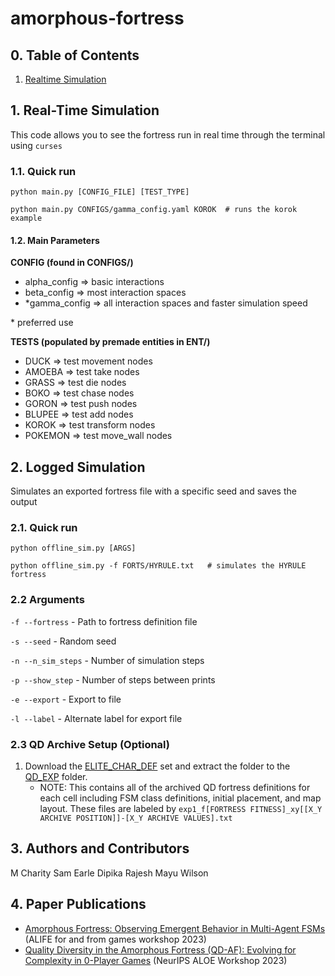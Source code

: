 # amorphous-fortress



## 0. Table of Contents

1. [Realtime Simulation](#1-realtime-simulation)



## 1. Real-Time Simulation
This code allows you to see the fortress run in real time through the terminal using `curses`

### 1.1. Quick run
`python main.py [CONFIG_FILE] [TEST_TYPE]`

`python main.py CONFIGS/gamma_config.yaml KOROK  # runs the korok example`

#### 1.2. Main Parameters

**CONFIG (found in CONFIGS/)**
- alpha_config => basic interactions 
- beta_config => most interaction spaces
- *gamma_config => all interaction spaces and faster simulation speed

\* preferred use


**TESTS (populated by premade entities in ENT/)**
- DUCK => test movement nodes
- AMOEBA => test take nodes
- GRASS => test die nodes
- BOKO => test chase nodes
- GORON => test push nodes
- BLUPEE => test add nodes
- KOROK => test transform nodes
- POKEMON => test move_wall nodes

## 2. Logged Simulation
Simulates an exported fortress file with a specific seed and saves the output


### 2.1. Quick run
`python offline_sim.py [ARGS]`

`python offline_sim.py -f FORTS/HYRULE.txt   # simulates the HYRULE fortress`

### 2.2 Arguments

`-f --fortress` - Path to fortress definition file

`-s --seed` - Random seed

`-n --n_sim_steps` - Number of simulation steps

`-p --show_step` - Number of steps between prints
 
`-e --export` - Export to file

`-l --label` - Alternate label for export file


### 2.3 QD Archive Setup (Optional)
1. Download the [ELITE_CHAR_DEF](https://drive.google.com/file/d/1y4LSOpBvCc83slGmH5WgFdp72MlPmxCA/view?usp=sharing) set and extract the folder to the [QD_EXP](QD_EXP/) folder.
   - NOTE: This contains all of the archived QD fortress definitions for each cell including FSM class definitions, initial placement, and map layout. These files are labeled by `exp1_f[FORTRESS FITNESS]_xy[[X_Y ARCHIVE POSITION]]-[X_Y ARCHIVE VALUES].txt`

## 3. Authors and Contributors
M Charity
Sam Earle
Dipika Rajesh
Mayu Wilson

## 4. Paper Publications
- [Amorphous Fortress: Observing Emergent Behavior in Multi-Agent FSMs](https://arxiv.org/pdf/2306.13169.pdf) (ALIFE for and from games workshop 2023)
- [Quality Diversity in the Amorphous Fortress (QD-AF): Evolving for Complexity in 0-Player Games](https://arxiv.org/abs/2312.02231) (NeurIPS ALOE Workshop 2023)